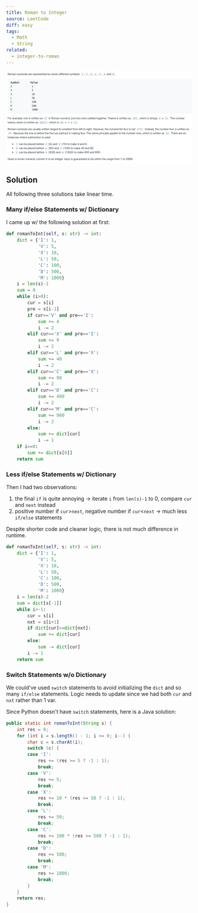 ```yaml
---
title: Roman to Integer
source: LeetCode
diff: easy
tags:
  - Math
  - String
related:
  - integer-to-roman
---
```


<img class="medium-zoom" src="/algo/roman-to-integer.png" alt="https://leetcode.com/problems/roman-to-integer">

## Solution

All following three solutions take linear time.

### Many if/else Statements w/ Dictionary

I came up w/ the following solution at first:

```py
def romanToInt(self, s: str) -> int:
    dict = {'I': 1,
            'V': 5,
            'X': 10,
            'L': 50,
            'C': 100,
            'D': 500,
            'M': 1000}
    i = len(s)-1
    sum = 0
    while (i>0):
        cur = s[i]
        pre = s[i-1]
        if cur=='V' and pre=='I':
            sum += 4
            i -= 2
        elif cur=='X' and pre=='I':
            sum += 9
            i -= 2
        elif cur=='L' and pre=='X':
            sum += 40
            i -= 2
        elif cur=='C' and pre=='X':
            sum += 90
            i -= 2
        elif cur=='D' and pre=='C':
            sum += 400
            i -= 2
        elif cur=='M' and pre=='C':
            sum += 900
            i -= 2
        else:
            sum += dict[cur]
            i -= 1
    if i==0:
        sum += dict[s[0]]
    return sum
```

### Less if/else Statements w/ Dictionary

Then I had two observations:

1. the final `if` is quite annoying -> iterate `i` from `len(s)-1` to 0, compare `cur` and `next` instead
2. positive number if `cur`>`next`, negative number if `cur`<`next` -> much less `if/else` statements

Despite shorter code and cleaner logic, there is not much difference in runtime.

```py
def romanToInt(self, s: str) -> int:
    dict = {'I': 1,
            'V': 5,
            'X': 10,
            'L': 50,
            'C': 100,
            'D': 500,
            'M': 1000}
    i = len(s)-2
    sum = dict[s[-1]]
    while i>-1:
        cur = s[i]
        nxt = s[i+1]
        if dict[cur]>=dict[nxt]:
            sum += dict[cur]
        else:
            sum -= dict[cur]
        i -= 1
    return sum
```

### Switch Statements w/o Dictionary

We could've used `switch` statements to avoid initializing the `dict` and so many `if/else` statements. Logic needs to update since we had both `cur` and `nxt` rather than 1 var.

Since Python doesn't have `switch` statements, here is a Java solution:

```java
public static int romanToInt(String s) {
    int res = 0;
    for (int i = s.length() - 1; i >= 0; i--) {
        char c = s.charAt(i);
        switch (c) {
        case 'I':
            res += (res >= 5 ? -1 : 1);
            break;
        case 'V':
            res += 5;
            break;
        case 'X':
            res += 10 * (res >= 50 ? -1 : 1);
            break;
        case 'L':
            res += 50;
            break;
        case 'C':
            res += 100 * (res >= 500 ? -1 : 1);
            break;
        case 'D':
            res += 500;
            break;
        case 'M':
            res += 1000;
            break;
        }
    }
    return res;
}
```
